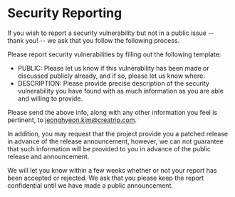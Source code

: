 # Security Reporting

If you wish to report a security vulnerability but not in a public issue -- thank you! -- we ask that you follow the following process.

Please report security vulnerabilities by filling out the following template:

- PUBLIC: Please let us know if this vulnerability has been made or discussed publicly already, and if so, please let us know where.
- DESCRIPTION: Please provide precise description of the security vulnerability you have found with as much information as you are able and willing to provide.

Please send the above info, along with any other information you feel is pertinent, to jeonghyeon.kim@creatrip.com.

In addition, you may request that the project provide you a patched release in advance of the release announcement, however, we can not guarantee that such information will be provided to you in advance of the public release and announcement.

We will let you know within a few weeks whether or not your report has been accepted or rejected.
We ask that you please keep the report confidential until we have made a public announcement.
